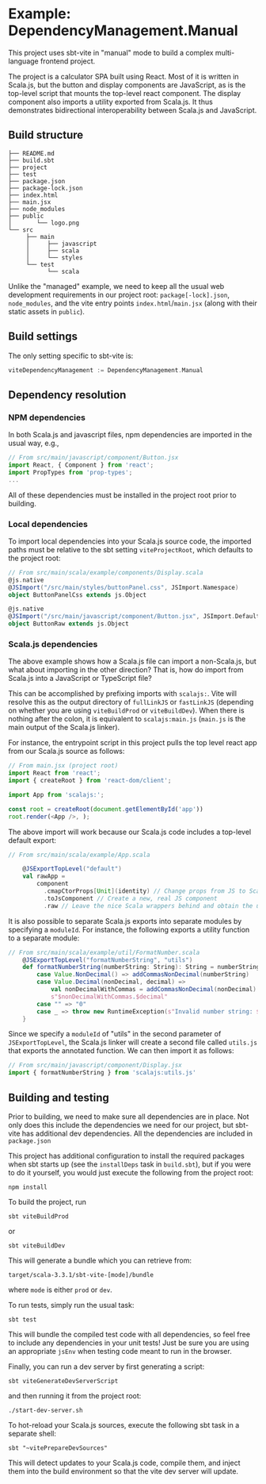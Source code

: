 # Example: DependencyManagement.Manual

This project uses sbt-vite in "manual" mode to build a complex multi-language 
frontend project.

The project is a calculator SPA built using React. Most of it is written in Scala.js,
but the button and display components are JavaScript, as is the top-level script that
mounts the top-level react component. The display component also imports a utility 
exported from Scala.js. It thus demonstrates bidirectional interoperability between
Scala.js and JavaScript.

## Build structure

```
├── README.md
├── build.sbt
├── project
├── test
├── package.json
├── package-lock.json
├── index.html
├── main.jsx
├── node_modules
├── public
│       └── logo.png
└── src
     ├── main
     │     ├── javascript
     │     ├── scala
     │     └── styles
     └── test
           └── scala
```

Unlike the "managed" example, we need to keep all the usual web development 
requirements in our project root: `package[-lock].json`, `node_modules`, 
and the vite entry points `index.html`/`main.jsx` (along with their static 
assets in `public`).

## Build settings

The only setting specific to sbt-vite is:

```sbt
viteDependencyManagement := DependencyManagement.Manual
```

## Dependency resolution

### NPM dependencies

In both Scala.js and javascript files, npm dependencies are imported in the 
usual way, e.g.,

```javascript
// From src/main/javascript/component/Button.jsx
import React, { Component } from 'react';
import PropTypes from 'prop-types';
...
```

All of these dependencies must be installed in the project root prior to building.

### Local dependencies

To import local dependencies into your Scala.js source code, the imported paths must be 
relative to the sbt setting `viteProjectRoot`, which defaults to the project root:

```scala
// From src/main/scala/example/components/Display.scala
@js.native
@JSImport("/src/main/styles/buttonPanel.css", JSImport.Namespace)
object ButtonPanelCss extends js.Object

@js.native
@JSImport("/src/main/javascript/component/Button.jsx", JSImport.Default)
object ButtonRaw extends js.Object
```

### Scala.js dependencies

The above example shows how a Scala.js file can import a non-Scala.js, but what 
about importing in the other direction? That is, how do import from Scala.js into 
a JavaScript or TypeScript file? 

This can be accomplished by prefixing imports with `scalajs:`. Vite will resolve this 
as the output directory of `fullLinkJS` or `fastLinkJS` (depending on whether you are 
using `viteBuildProd` or `viteBuildDev`). When there is nothing after the colon, it 
is equivalent to `scalajs:main.js` (`main.js` is the main output of the Scala.js linker).

For instance, the entrypoint script in this project pulls the top level react app from 
our Scala.js source as follows:

```javascript
// From main.jsx (project root)
import React from 'react';
import { createRoot } from 'react-dom/client';

import App from 'scalajs:';

const root = createRoot(document.getElementById('app'))
root.render(<App />, );
```

The above import will work because our Scala.js code includes a top-level default 
export:

```scala
// From src/main/scala/example/App.scala

	@JSExportTopLevel("default")
	val rawApp =
		component
		  .cmapCtorProps[Unit](identity) // Change props from JS to Scala
		  .toJsComponent // Create a new, real JS component
		  .raw // Leave the nice Scala wrappers behind and obtain the underlying JS value
```

It is also possible to separate Scala.js exports into separate modules by specifying a
`moduleId`. For instance, the following exports a utility function to a separate module:

```scala
// From src/main/scala/example/util/FormatNumber.scala
	@JSExportTopLevel("formatNumberString", "utils")
	def formatNumberString(numberString: String): String = numberString match {
		case Value.NonDecimal() => addCommasNonDecimal(numberString)
		case Value.Decimal(nonDecimal, decimal) =>
			val nonDecimalWithCommas = addCommasNonDecimal(nonDecimal)
			s"$nonDecimalWithCommas.$decimal"
		case "" => "0"
		case _ => throw new RuntimeException(s"Invalid number string: $numberString")
	}
```

Since we specify a `moduleId` of "utils" in the second parameter of
`JSExportTopLevel`, the Scala.js linker will create a second file called `utils.js` 
that exports the annotated function. We can then import it as follows:

```javascript
// From src/main/javascript/component/Display.jsx
import { formatNumberString } from 'scalajs:utils.js'
```

## Building and testing

Prior to building, we need to make sure all dependencies are in place. Not only does 
this include the dependencies we need for our project, but sbt-vite has additional 
dev dependencies. All the dependencies are included in `package.json`

This project has additional configuration to install the required packages when 
sbt starts up (see the `installDeps` task in `build.sbt`), but if you were to do it 
yourself, you would just execute the following from the project root:

```shell
npm install
```

To build the project, run

```shell
sbt viteBuildProd
```

or

```shell
sbt viteBuildDev
```

This will generate a bundle which you can retrieve from:

```shell
target/scala-3.3.1/sbt-vite-[mode]/bundle
```

where `mode` is either `prod` or `dev`.

To run tests, simply run the usual task:

```shell
sbt test
```

This will bundle the compiled test code with all dependencies, so feel free to
include any dependencies in your unit tests! Just be sure you are using an 
appropriate `jsEnv` when testing code meant to run in the browser.

Finally, you can run a dev server by first generating a script:

```shell
sbt viteGenerateDevServerScript
```

and then running it from the project root:

```shell
./start-dev-server.sh
```

To hot-reload your Scala.js sources, execute the following sbt task in a separate
shell:

```shell
sbt "~vitePrepareDevSources"
```

This will detect updates to your Scala.js code, compile them, and inject them into the 
build environment so that the vite dev server will update.
